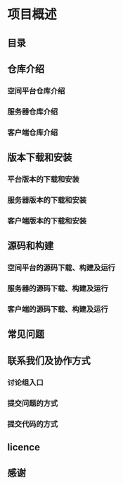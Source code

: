 # 项目概述

## 目录

## 仓库介绍
### 空间平台仓库介绍
### 服务器仓库介绍
### 客户端仓库介绍

## 版本下载和安装

### 平台版本的下载和安装

### 服务器版本的下载和安装

### 客户端版本的下载和安装

## 源码和构建

### 空间平台的源码下载、构建及运行

### 服务器的源码下载、构建及运行

### 客户端的源码下载、构建及运行

## 常见问题

## 联系我们及协作方式

### 讨论组入口

### 提交问题的方式

### 提交代码的方式

## licence

## 感谢
